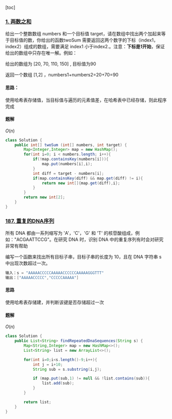[toc]

### [1. 两数之和](https://leetcode-cn.com/problems/two-sum/)

给出一个整数数组 numbers 和一个目标值 target，请在数组中找出两个加起来等于目标值的数，你给出的函数twoSum 需要返回这两个数字的下标（index1，index2）组成的数组，需要满足 index1 小于index2.。注意：**下标是1开始**，保证给出的数组中只存在唯一解。例如：

给出的数组为 [20, 70, 110, 150] , 目标值为90

返回一个数组 [1,2] ，numbers1+numbers2=20+70=90

#### 思路：

使用哈希表存储值，当目标值与遍历的元素值差，在哈希表中已经存储，则此程序完成

#### 题解

$O(n)$

```java
class Solution {
    public int[] twoSum (int[] numbers, int target) {
        Map<Integer,Integer> map = new HashMap();
        for(int i=0; i < numbers.length; i++){
            if(!map.containsKey(numbers[i])){
                map.put(numbers[i],i);
            }
            int diff = target - numbers[i];
            if(map.containsKey(diff) && map.get(diff) != i){
                return new int[]{map.get(diff),i};
            }
        }
        return new int[2];
    }
}
```





### [187. 重复的DNA序列](https://leetcode-cn.com/problems/repeated-dna-sequences/)

所有 DNA 都由一系列缩写为 'A'，'C'，'G' 和 'T' 的核苷酸组成，例如："ACGAATTCCG"。在研究 DNA 时，识别 DNA 中的重复序列有时会对研究非常有帮助

编写一个函数来找出所有目标子串，目标子串的长度为 10，且在 DNA 字符串 s 中出现次数超过一次。

```java
输入：s = "AAAAACCCCCAAAAACCCCCCAAAAAGGGTTT"
输出：["AAAAACCCCC","CCCCCAAAAA"]
```



#### 思路

使用哈希表存储建，并判断该键是否存储超过一次

#### 题解

$O(n)$

```java
class Solution {
    public List<String> findRepeatedDnaSequences(String s) {
        Map<String,Integer> map = new HashMap<>();
        List<String> list = new ArrayList<>();

        for(int i=0;i<s.length()-9;i++){
            int j = i+10;
            String sub = s.substring(i,j);

            if (map.put(sub,1) != null && !list.contains(sub)){
                list.add(sub);
            }
        }

        return list;
    }
}
```


